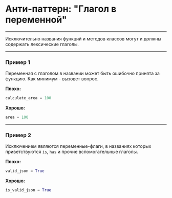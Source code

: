 # Анти-паттерн: "Глагол в переменной"

***

Исключительно названия функций и методов классов могут и должны содержать лексические глаголы.

***

### Пример 1

Переменная с глаголом в названии может быть ошибочно принята за функцию. Как минимум - вызовет вопрос.

**Плохо:**
```python
calculate_area = 100
```
**Хорошо:**
```python
area = 100
```
***

### Пример 2

Исключением являются переменные-флаги, в названиях которых приветствуются `is`, `has` и прочие вспомогательные глаголы.

**Плохо:**
```python
valid_json = True
```
**Хорошо:**
```python
is_valid_json = True
```

